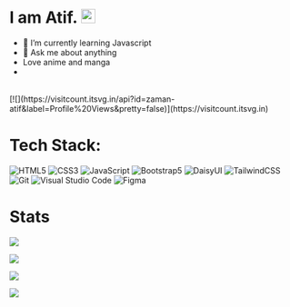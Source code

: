 <!-- welcome message -->
<h1>I am Atif. <img src="https://media.giphy.com/media/hvRJCLFzcasrR4ia7z/giphy.gif" width="25px"> </h1>

- 🌱 I’m currently learning Javascript
- 💬 Ask me about anything
- Love anime and manga
- <br>
<br>
[![](https://visitcount.itsvg.in/api?id=zaman-atif&label=Profile%20Views&pretty=false)](https://visitcount.itsvg.in)



# Tech Stack:

![HTML5](https://img.shields.io/badge/HTML5-E34F26?style=for-the-badge&logo=html5&logoColor=white)
![CSS3](https://img.shields.io/badge/CSS3-1572B6?style=for-the-badge&logo=css3&logoColor=white)
![JavaScript](https://img.shields.io/badge/JavaScript-F7DF1E?style=for-the-badge&logo=javascript&logoColor=black)
![Bootstrap5](https://img.shields.io/badge/Bootstrap-563D7C?style=for-the-badge&logo=bootstrap&logoColor=white)
![DaisyUI](https://img.shields.io/badge/daisyui-5A0EF8?style=for-the-badge&logo=daisyui&logoColor=white)
![TailwindCSS](https://img.shields.io/badge/tailwindcss-%2338B2AC.svg?style=for-the-badge&logo=tailwind-css&logoColor=white)
![Git](https://img.shields.io/badge/Git-F05032?style=for-the-badge&logo=git&logoColor=white)
![Visual Studio Code](https://img.shields.io/badge/Visual_Studio_Code-0078D4?style=for-the-badge&logo=visual%20studio%20code&logoColor=white)
![Figma](https://img.shields.io/badge/figma-%23F24E1E.svg?style=for-the-badge&logo=figma&logoColor=white)

#  Stats

![](https://github-readme-stats.vercel.app/api/top-langs/?username=zaman-atif&theme=tokyonight&hide_border=true&include_all_commits=true&count_private=true)

![](https://github-readme-stats.vercel.app/api?username=zaman-atif&theme=tokyonight&hide_border=true&include_all_commits=true&count_private=true)

![](https://github-readme-streak-stats.herokuapp.com/?user=zaman-atif&theme=tokyonight&hide_border=true)

![](https://activity-graph.herokuapp.com/graph?username=zaman-atif&theme=tokyonight&bg_color=0d1117&color=319e94&line=6fa4fc&point=FFFFFF&hide_border=true)
